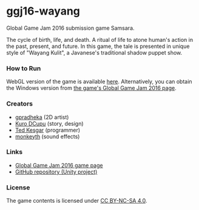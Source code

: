 # ggj16-wayang
Global Game Jam 2016 submission game Samsara.

The cycle of birth, life, and death. A ritual of life to atone human's action in the past, present, and future. In this game, the tale is presented in unique style of "Wayang Kulit", a Javanese's traditional shadow puppet show.

### How to Run
WebGL version of the game is available [here](http://tkesgar.github.io/play). Alternatively, you can obtain the Windows version from [the game's Global Game Jam 2016 page](http://globalgamejam.org/2016/games/samsara).

### Creators
 - [gpradheka](http://globalgamejam.org/users/gpradheka) (2D artist)
 - [Kuro DCupu](http://globalgamejam.org/users/kuro-dcupu) (story, design)
 - [Ted Kesgar](http://globalgamejam.org/users/ted-kesgar) (programmer)
 - [monkeyth](http://globalgamejam.org/users/monkeyth) (sound effects)

### Links
 - [Global Game Jam 2016 game page](http://globalgamejam.org/2016/games/samsara)
 - [GitHub repository (Unity project)](https://github.com/tkesgar/ggj16-wayang)

### License
The game contents is licensed under [CC BY-NC-SA 4.0](http://creativecommons.org/licenses/by-nc-sa/4.0/).
